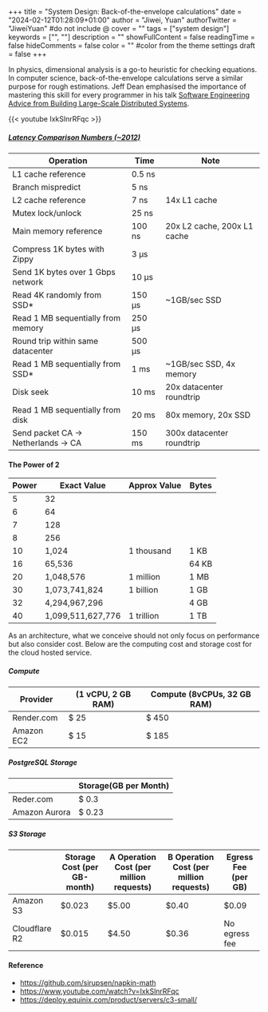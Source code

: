 +++
title = "System Design: Back-of-the-envelope calculations"
date = "2024-02-12T01:28:09+01:00"
author = "Jiwei, Yuan"
authorTwitter = "JiweiYuan" #do not include @
cover = ""
tags = ["system design"]
keywords = ["", ""]
description = ""
showFullContent = false
readingTime = false
hideComments = false
color = "" #color from the theme settings
draft = false
+++



In physics, dimensional analysis is a go-to heuristic for checking equations. In computer science, back-of-the-envelope calculations serve a similar purpose for rough estimations. Jeff Dean emphasised the importance of mastering this skill for every programmer in his talk [Software Engineering Advice from Building Large-Scale Distributed Systems](https://static.googleusercontent.com/media/research.google.com/en//people/jeff/stanford-295-talk.pdf).

{{< youtube IxkSlnrRFqc >}}

##### [Latency Comparison Numbers (~2012)](https://gist.github.com/jboner/2841832)

| Operation                           | Time   | Note                        |
| ----------------------------------- | ------ | --------------------------- |
| L1 cache reference                  | 0.5 ns |                             |
| Branch mispredict                   | 5 ns   |                             |
| L2 cache reference                  | 7 ns   | 14x L1 cache                |
| Mutex lock/unlock                   | 25 ns  |                             |
| Main memory reference               | 100 ns | 20x L2 cache, 200x L1 cache |
| Compress 1K bytes with Zippy        | 3 µs   |                             |
| Send 1K bytes over 1 Gbps network   | 10 µs  |                             |
| Read 4K randomly from SSD*          | 150 µs | ~1GB/sec SSD                |
| Read 1 MB sequentially from memory  | 250 µs |                             |
| Round trip within same datacenter   | 500 µs |                             |
| Read 1 MB sequentially from SSD*    | 1 ms   | ~1GB/sec SSD, 4x memory     |
| Disk seek                           | 10 ms  | 20x datacenter roundtrip    |
| Read 1 MB sequentially from disk    | 20 ms  | 80x memory, 20x SSD         |
| Send packet CA -> Netherlands -> CA | 150 ms | 300x datacenter roundtrip   |


#### The Power of 2

| Power | Exact Value          | Approx Value | Bytes |
|-------|----------------------|--------------|-------|
| 5     | 32                   |              |       |
| 6     | 64                   |              |       |
| 7     | 128                  |              |       |
| 8     | 256                  |              |       |
| 10    | 1,024                | 1 thousand   | 1 KB  |
| 16    | 65,536               |              | 64 KB |
| 20    | 1,048,576            | 1 million    | 1 MB  |
| 30    | 1,073,741,824        | 1 billion    | 1 GB  |
| 32    | 4,294,967,296        |              | 4 GB  |
| 40    | 1,099,511,627,776    | 1 trillion   | 1 TB  |


As an architecture, what we conceive should not only focus on performance but also consider cost. Below are the computing cost and storage cost for the cloud hosted service.

##### Compute

| Provider      | (1 vCPU, 2 GB RAM) | Compute (8vCPUs, 32 GB RAM) |
| ------------- | ------------------ | --------------------------- |
| Render.com    | $ 25               | $ 450                       |
| Amazon EC2    | $ 15               | $ 185                       |


##### PostgreSQL Storage

|               | Storage(GB per Month) |
| ------------- | --------------------- |
| Reder.com     | $ 0.3                 |
| Amazon Aurora | $ 0.23                |

##### S3 Storage

|               | Storage Cost (per GB-month) | A Operation Cost (per million requests) | B Operation Cost (per million requests) | Egress Fee (per GB) |
| ------------- | --------------------------- | --------------------------------------- | --------------------------------------- | ------------------- |
| Amazon S3     | $0.023                      | $5.00                                   | $0.40                                   | $0.09               |
| Cloudflare R2 | $0.015                      | $4.50                                   | $0.36                                   | No egress fee       |

#### Reference
- https://github.com/sirupsen/napkin-math
- https://www.youtube.com/watch?v=IxkSlnrRFqc
- https://deploy.equinix.com/product/servers/c3-small/
